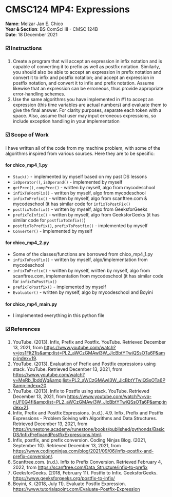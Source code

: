 # CMSC124 MP4: Expressions
**Name**: Melzar Jan E. Chico  
**Year & Section**: BS ComSci III - CMSC 124B  
**Date**: 18 December 2021

### ☑️ Instructions

1. Create a program that will accept an expression in infix notation and is capable of converting it to prefix as well as postfix notation. Similarly, you should also be able to accept an expression in prefix notation and convert it to infix and postfix notation; and accept an expression in postfix notation, and convert it to infix and prefix notation. Assume likewise that an expression can be erroneous, thus provide appropriate error-handling schemes.
2. Use the same algorithms you have implemented in #1 to accept an expression (this time variables are actual numbers) and evaluate them to give the final answer. For clarity purposes, separate each token with a space. Also, assume that user may input erroneous expressions, so include exception handling in your implementation

### ☑️ Scope of Work
I have written all of the code from my machine problem, with some of the algorithms inspired from various sources. Here they are to be specific:

#### for chico_mp4_1.py
- `Stack()` - implemented by myself based on my past DS lessons
- `isOperator()`, `isOperand()` - implemented by myself
- `getPrec()`, `compPrec()` - written by myself, algo from mycodeschool
- `infixToPostFix()` - written by myself, algo from mycodeschool
- `infixToPrefix()` - written by myself, algo from scanftree.com & mycodeschool (it has similar code for `infixToPostFix()`
- `postfixToInfix()` - written by myself, algo from GeeksforGeeks
- `prefixToInfix()` - written by myself, algo from GeeksforGeeks (it has similar code for `postfixToInfix()`)
- `postfixToPrefix()`, `prefixToPostfix()` - implemented by myself
- `Converter()` - implemented by myself

#### for chico_mp4_2.py
- Some of the classes/functions are borrowed from chico_mp4_1.py
- `infixToPostFix()` - written by myself, algo/implementation from mycodeschool
- `infixToPrefix()` - written by myself, written by myself, algo from scanftree.com, implementation from mycodeschool (it has similar code for `infixToPostFix()`
- `prefixToPostfix()` - implemented by myself
- `Evaluator()` - written by myself, algo by mycodeschool and Boyini

#### for chico_mp4_main.py
- I implemented everything in this python file

### ☑️ References

1. YouTube. (2013). Infix, Prefix and Postfix. YouTube. Retrieved December 13, 2021, from https://www.youtube.com/watch?v=jos1Flt21is&amp;list=PL2_aWCzGMAwI3W_JlcBbtYTwiQSsOTa6P&amp;index=19. 
2. YouTube. (2013). Evaluation of Prefix and Postfix expressions using stack. YouTube. Retrieved December 13, 2021, from https://www.youtube.com/watch?v=MeRb_1bddWg&amp;list=PL2_aWCzGMAwI3W_JlcBbtYTwiQSsOTa6P&amp;index=20. 
3. YouTube. (2013). Infix to Postfix using stack. YouTube. Retrieved December 13, 2021, from https://www.youtube.com/watch?v=vq-nUF0G4fI&amp;list=PL2_aWCzGMAwI3W_JlcBbtYTwiQSsOTa6P&amp;index=21. 
4. Infix, Prefix and Postfix Expressions. (n.d.). 4.9. Infix, Prefix and Postfix Expressions - Problem Solving with Algorithms and Data Structures. Retrieved December 13, 2021, from https://runestone.academy/runestone/books/published/pythonds/BasicDS/InfixPrefixandPostfixExpressions.html. 
5. Infix, postfix, and prefix conversion. Coding Ninjas Blog. (2021, September 10). Retrieved December 13, 2021, from https://www.codingninjas.com/blog/2021/09/06/infix-postfix-and-prefix-conversion/.
6. Scanftree.com. (n.d.). Infix to Prefix Conversion. Retrieved February 4, 2022, from https://scanftree.com/Data_Structure/infix-to-prefix
7. GeeksforGeeks. (2018, February 11). Postfix to Infix. GeeksforGeeks. https://www.geeksforgeeks.org/postfix-to-infix/
8. Boyini, K. (2018, July 11). Evaluate Postfix Expression. https://www.tutorialspoint.com/Evaluate-Postfix-Expression


